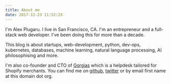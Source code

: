```yaml
---
title: About me 
date: 2017-12-23 11:52:23
---
```


I'm Alex Plugaru. I live in San Francisco, CA.
I'm an entrepreneur and a full-stack web developer. I've been doing this for more than a decade.

This blog is about startups, web-development, python, dev-ops, kubernetes, databases, machine learning, natural language processing, AI philosophising and more. 

I'm also co-founder and CTO of [Gorgias](https://gorgias.io) which is a helpdesk tailored for Shopify merchants.
You can find me on [github](https://github.com/xarg), [twitter](https://twitter.com/humanfromearth) or by email first name at this domain dot org. 
